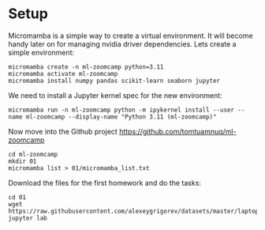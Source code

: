 # Setup
Micromamba is a simple way to create a virtual environment. It will become handy later on for managing nvidia driver dependencies. Lets create a simple environment:
```console
micromamba create -n ml-zoomcamp python=3.11
micromamba activate ml-zoomcamp
micromamba install numpy pandas scikit-learn seaborn jupyter
```
We need to install a Jupyter kernel spec for the new environment:
```console
micromamba run -n ml-zoomcamp python -m ipykernel install --user --name ml-zoomcamp --display-name "Python 3.11 (ml-zoomcamp)"
```
Now move into the Github project https://github.com/tomtuamnuq/ml-zoomcamp
```console
cd ml-zoomcamp
mkdir 01
micromamba list > 01/micromamba_list.txt
```
Download the files for the first homework and do the tasks:
```console
cd 01
wget https://raw.githubusercontent.com/alexeygrigorev/datasets/master/laptops.csv
jupyter lab
```
